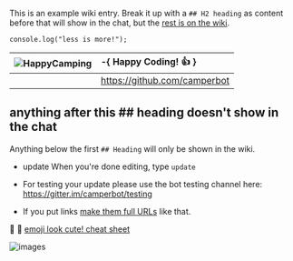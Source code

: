This is an example wiki entry. Break it up with a `## H2 heading` as content before that will show in the chat, but the [rest is on the wiki](https://github.com/FreeCodeCamp/freecodecamp/wiki/example).

```
console.log("less is more!");
```

| ![HappyCamping](https://avatars2.githubusercontent.com/u/13561988?v=3&s=128) | -{ Happy Coding! :+1: } |
| ------------- |:-------------|
|      | https://github.com/camperbot|

## anything after this ## heading doesn't show in the chat
Anything below the first `## Heading` will only be shown in the wiki.

- update
When you're done editing, type `update`

- For testing your update please use the bot testing channel here:
https://gitter.im/camperbot/testing

- If you put links [make them full URLs](https://github.com/FreeCodeCamp/freecodecamp/wiki/example) like that.

:star2: :hamster: [emoji look cute! cheat sheet](http://www.emoji-cheat-sheet.com/)

![images](https://s3.amazonaws.com/freecodecamp/landingIcons_connect.svg.gz)
